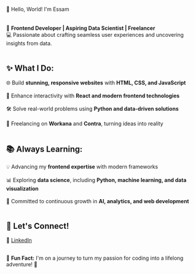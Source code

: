 👋 Hello, World! I'm Essam  
<br>  
🌟 **Frontend Developer | Aspiring Data Scientist | Freelancer**  
💻 Passionate about crafting seamless user experiences and uncovering insights from data.  
<br>  

## ✨ What I Do:  
🌐 Build **stunning, responsive websites** with **HTML, CSS, and JavaScript**  <br>  
🎨 Enhance interactivity with **React and modern frontend technologies**  <br>  
🛠️ Solve real-world problems using **Python and data-driven solutions**  <br>  
🚀 Freelancing on **Workana** and **Contra**, turning ideas into reality  
<br>  

## 📚 Always Learning:  
💡 Advancing my **frontend expertise** with modern frameworks  <br>  
📊 Exploring **data science**, including **Python, machine learning, and data visualization**  <br>  
🧠 Committed to continuous growth in **AI, analytics, and web development**  
<br>  

## 🔗 Let's Connect!  
💼 [LinkedIn](https://www.linkedin.com/in/muhammad-essam-bhatti-447b78330/)  
<br>  

🌈 **Fun Fact:** I'm on a journey to turn my passion for coding into a lifelong adventure! 🚀  
